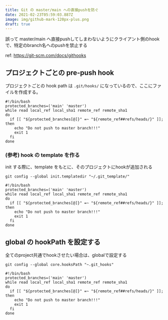 ```yaml
---
title: Git の master/main への直接pushを防ぐ
date: 2021-02-23T05:59:03.887Z
image: img/github-mark-120px-plus.png
draft: true
---
```

誤って master/main へ直接pushしてしまわないようにクライアント側のhookで、特定のbranch名へのpushを禁止する

ref: https://git-scm.com/docs/githooks

## プロジェクトごとの pre-push hook

プロジェクトごとの hook path は `.git/hooks/` になっているので、ここにファイルを作成する。

```text:.git/hooks/pre-push
#!/bin/bash
protected_branches=('main' 'master')
while read local_ref local_sha1 remote_ref remote_sha1
do
  if [[ "${protected_branches[@]}" =~ "${remote_ref##refs/heads/}" ]]; then
    echo "Do not push to master branch!!!"
    exit 1
  fi
done
```

### (参考) hook の template を作る

init する際に、template をもとに、そのプロジェクトにhookが追加される

```
git config --global init.templatedir "~/.git_template/"
```

```text:.git_template/hooks/pre-push
#!/bin/bash
protected_branches=('main' 'master')
while read local_ref local_sha1 remote_ref remote_sha1
do
  if [[ "${protected_branches[@]}" =~ "${remote_ref##refs/heads/}" ]]; then
    echo "Do not push to master branch!!!"
    exit 1
  fi
done
```

## global の hookPath を設定する

全てのproject共通でhookさせたい場合は、globalで設定する

```
git config --global core.hooksPath "~.git_hooks"
```

```text:~/.git_hooks/pre-push
#!/bin/bash
protected_branches=('main' 'master')
while read local_ref local_sha1 remote_ref remote_sha1
do
  if [[ "${protected_branches[@]}" =~ "${remote_ref##refs/heads/}" ]]; then
    echo "Do not push to master branch!!!"
    exit 1
  fi
done
```